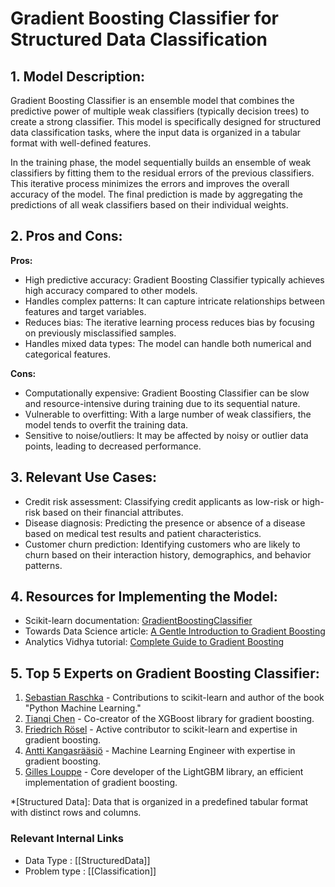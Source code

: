 # Gradient Boosting Classifier for Structured Data Classification

## 1. Model Description:
Gradient Boosting Classifier is an ensemble model that combines the predictive power of multiple weak classifiers (typically decision trees) to create a strong classifier. This model is specifically designed for structured data classification tasks, where the input data is organized in a tabular format with well-defined features.

In the training phase, the model sequentially builds an ensemble of weak classifiers by fitting them to the residual errors of the previous classifiers. This iterative process minimizes the errors and improves the overall accuracy of the model. The final prediction is made by aggregating the predictions of all weak classifiers based on their individual weights.

## 2. Pros and Cons:
**Pros:**
- High predictive accuracy: Gradient Boosting Classifier typically achieves high accuracy compared to other models.
- Handles complex patterns: It can capture intricate relationships between features and target variables.
- Reduces bias: The iterative learning process reduces bias by focusing on previously misclassified samples.
- Handles mixed data types: The model can handle both numerical and categorical features.

**Cons:**
- Computationally expensive: Gradient Boosting Classifier can be slow and resource-intensive during training due to its sequential nature.
- Vulnerable to overfitting: With a large number of weak classifiers, the model tends to overfit the training data.
- Sensitive to noise/outliers: It may be affected by noisy or outlier data points, leading to decreased performance.

## 3. Relevant Use Cases:
- Credit risk assessment: Classifying credit applicants as low-risk or high-risk based on their financial attributes.
- Disease diagnosis: Predicting the presence or absence of a disease based on medical test results and patient characteristics.
- Customer churn prediction: Identifying customers who are likely to churn based on their interaction history, demographics, and behavior patterns.

## 4. Resources for Implementing the Model:
- Scikit-learn documentation: [GradientBoostingClassifier](https://scikit-learn.org/stable/modules/generated/sklearn.ensemble.GradientBoostingClassifier.html)
- Towards Data Science article: [A Gentle Introduction to Gradient Boosting](https://towardsdatascience.com/a-gentle-introduction-to-gradient-boosting-9b3dddddcec1)
- Analytics Vidhya tutorial: [Complete Guide to Gradient Boosting](https://www.analyticsvidhya.com/blog/2018/09/an-end-to-end-guide-to-understand-the-math-behind-xgboost/)

## 5. Top 5 Experts on Gradient Boosting Classifier:
1. [Sebastian Raschka](https://github.com/rasbt) - Contributions to scikit-learn and author of the book "Python Machine Learning."
2. [Tianqi Chen](https://github.com/tqchen) - Co-creator of the XGBoost library for gradient boosting.
3. [Friedrich Rösel](https://github.com/frosel) - Active contributor to scikit-learn and expertise in gradient boosting.
4. [Antti Kangasrääsiö](https://github.com/akangasr) - Machine Learning Engineer with expertise in gradient boosting.
5. [Gilles Louppe](https://github.com/glouppe) - Core developer of the LightGBM library, an efficient implementation of gradient boosting.

*[Structured Data]: Data that is organized in a predefined tabular format with distinct rows and columns.


 ### Relevant Internal Links
- Data Type : [[StructuredData]]
- Problem type : [[Classification]]
